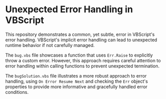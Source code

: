 # Unexpected Error Handling in VBScript

This repository demonstrates a common, yet subtle, error in VBScript's error handling.  VBScript's implicit error handling can lead to unexpected runtime behavior if not carefully managed.

The `bug.vbs` file showcases a function that uses `Err.Raise` to explicitly throw a custom error. However, this approach requires careful attention to error handling within calling functions to prevent unexpected termination.

The `bugSolution.vbs` file illustrates a more robust approach to error handling, using `On Error Resume Next` and checking the `Err` object's properties to provide more informative and gracefully handled error conditions.